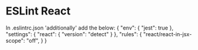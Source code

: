 # ESLint React

In .eslintrc.json 'additionally' add the below:
    {
        "env": {
            "jest": true
        },
        "settings": {
            "react": {
                "version": "detect"
            }
        },
        "rules": {
            "react/react-in-jsx-scope": "off",
        }
    }
